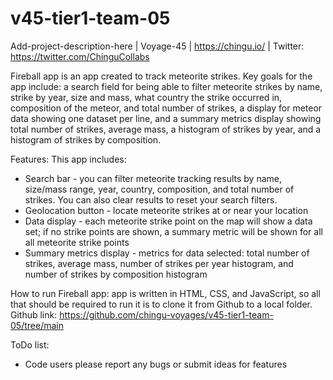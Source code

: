 # v45-tier1-team-05
Add-project-description-here | Voyage-45 | https://chingu.io/ | Twitter: https://twitter.com/ChinguCollabs

Fireball app is an app created to track meteorite strikes. Key goals for the app include: a search field for being able to filter meteorite strikes by name, strike by year, size and mass, what country the strike occurred in, composition of the meteor, and total number of strikes, a display for meteor data showing one dataset per line, and a summary metrics display showing total number of strikes, average mass, a histogram of strikes by year, and a histogram of strikes by composition.

Features: This app includes:
* Search bar - you can filter meteorite tracking results by name, size/mass range, year, country, composition, and total number of strikes. You can also clear results to reset your search filters.
* Geolocation button - locate meteorite strikes at or near your location
* Data display - each meteorite strike point on the map will show a data set; if no strike points are shown, a summary metric will be shown for all all meteorite strike points
* Summary metrics display - metrics for data selected: total number of strikes, average mass, number of strikes per year histogram, and number of strikes by composition histogram

How to run Fireball app: app is written in HTML, CSS, and JavaScript, so all that should be required to run it is to clone it from Github to a local folder. Github link: https://github.com/chingu-voyages/v45-tier1-team-05/tree/main

ToDo list:
* Code users please report any bugs or submit ideas for features
